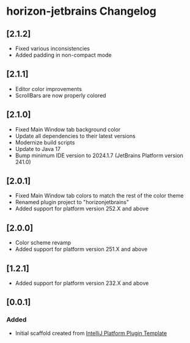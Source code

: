 <!-- Keep a Changelog guide -> https://keepachangelog.com -->

# horizon-jetbrains Changelog

## [2.1.2]
- Fixed various inconsistencies
- Added padding in non-compact mode

## [2.1.1]
- Editor color improvements
- ScrollBars are now properly colored

## [2.1.0]
- Fixed Main Window tab background color
- Update all dependencies to their latest versions
- Modernize build scripts
- Update to Java 17
- Bump minimum IDE version to 2024.1.7 (JetBrains Platform version 241.0)

## [2.0.1]
- Fixed Main Window tab colors to match the rest of the color theme
- Renamed plugin project to "horizonjetbrains"
- Added support for platform version 252.X and above

## [2.0.0]
- Color scheme revamp
- Added support for platform version 251.X and above

## [1.2.1]
- Added support for platform version 232.X and above

## [0.0.1]
### Added
- Initial scaffold created from [IntelliJ Platform Plugin Template](https://github.com/JetBrains/intellij-platform-plugin-template)

